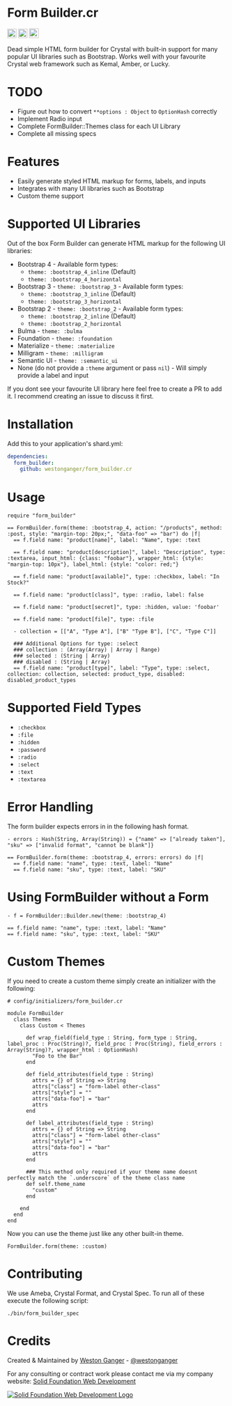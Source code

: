 # Form Builder.cr

<a href='https://github.com/westonganger/form_builder.cr/releases/latest' target='_blank'><img height='21' style='border:0px;height:21px;' src='https://img.shields.io/github/tag/westonganger/form_builder.cr.svg?maxAge=360&label=version' border='0' alt='Version' /></a>
<a href='https://travis-ci.org/westonganger/form_builder.cr' target='_blank'><img height='21' style='border:0px;height:21px;' src='https://travis-ci.org/westonganger/form_builder.cr.svg?branch=master' border='0' alt='Build Status' /></a>
<a href='https://ko-fi.com/A5071NK' target='_blank'><img height='22' style='border:0px;height:22px;' src='https://az743702.vo.msecnd.net/cdn/kofi1.png?v=a' border='0' alt='Buy Me a Coffee' /></a> 

Dead simple HTML form builder for Crystal with built-in support for many popular UI libraries such as Bootstrap. Works well with your favourite Crystal web framework such as Kemal, Amber, or Lucky.

# TODO

- Figure out how to convert `**options : Object` to `OptionHash` correctly
- Implement Radio input
- Complete FormBuilder::Themes class for each UI Library
- Complete all missing specs

# Features

- Easily generate styled HTML markup for forms, labels, and inputs
- Integrates with many UI libraries such as Bootstrap
- Custom theme support

# Supported UI Libraries

Out of the box Form Builder can generate HTML markup for the following UI libraries:

- Bootstrap 4 - Available form types:
  * `theme: :bootstrap_4_inline` (Default)
  * `theme: :bootstrap_4_horizontal`
- Bootstrap 3 - `theme: :bootstrap_3` - Available form types:
  * `theme: :bootstrap_3_inline` (Default)
  * `theme: :bootstrap_3_horizontal`
- Bootstrap 2 - `theme: :bootstrap_2` - Available form types:
  * `theme: :bootstrap_2_inline` (Default)
  * `theme: :bootstrap_2_horizontal`
- Bulma - `theme: :bulma`
- Foundation - `theme: :foundation`
- Materialize - `theme: :materialize`
- Milligram - `theme: :milligram`
- Semantic UI - `theme: :semantic_ui`
- None (do not provide a `:theme` argument or pass `nil`) - Will simply provide a label and input

If you dont see your favourite UI library here feel free to create a PR to add it. I recommend creating an issue to discuss it first.

# Installation

Add this to your application's shard.yml:

```yaml
dependencies:
  form_builder:
    github: westonganger/form_builder.cr
```

# Usage 

```crystal
require "form_builder"

== FormBuilder.form(theme: :bootstrap_4, action: "/products", method: :post, style: "margin-top: 20px;", "data-foo" => "bar") do |f|
  == f.field name: "product[name]", label: "Name", type: :text

  == f.field name: "product[description]", label: "Description", type: :textarea, input_html: {class: "foobar"}, wrapper_html: {style: "margin-top: 10px"}, label_html: {style: "color: red;"} 

  == f.field name: "product[available]", type: :checkbox, label: "In Stock?"

  == f.field name: "product[class]", type: :radio, label: false

  == f.field name: "product[secret]", type: :hidden, value: 'foobar'

  == f.field name: "product[file]", type: :file

  - collection = [["A", "Type A"], ["B" "Type B"], ["C", "Type C"]]
  
  ### Additional Options for type: :select
  ### collection : (Array(Array) | Array | Range)
  ### selected : (String | Array)
  ### disabled : (String | Array)
  == f.field name: "product[type]", label: "Type", type: :select, collection: collection, selected: product_type, disabled: disabled_product_types
```

# Supported Field Types

- `:checkbox`
- `:file`
- `:hidden`
- `:password`
- `:radio`
- `:select`
- `:text`
- `:textarea`

# Error Handling

The form builder expects errors in in the following hash format.

```crystal
- errors : Hash(String, Array(String)) = {"name" => ["already taken"], "sku" => ["invalid format", "cannot be blank"]}

== FormBuilder.form(theme: :bootstrap_4, errors: errors) do |f|
  == f.field name: "name", type: :text, label: "Name"
  == f.field name: "sku", type: :text, label: "SKU"
```

# Using FormBuilder without a Form

```crystal
- f = FormBuilder::Builder.new(theme: :bootstrap_4)

== f.field name: "name", type: :text, label: "Name"
== f.field name: "sku", type: :text, label: "SKU"
```

# Custom Themes

If you need to create a custom theme simply create an initializer with the following:

```crystal
# config/initializers/form_builder.cr

module FormBuilder
  class Themes
    class Custom < Themes

      def wrap_field(field_type : String, form_type : String, label_proc : Proc(String)?, field_proc : Proc(String), field_errors : Array(String)?, wrapper_html : OptionHash)
        "Foo to the Bar"
      end

      def field_attributes(field_type : String)
        attrs = {} of String => String
        attrs["class"] = "form-label other-class"
        attrs["style"] = ""
        attrs["data-foo"] = "bar"
        attrs
      end

      def label_attributes(field_type : String)
        attrs = {} of String => String
        attrs["class"] = "form-label other-class"
        attrs["style"] = ""
        attrs["data-foo"] = "bar"
        attrs
      end

      ### This method only required if your theme name doesnt perfectly match the `.underscore` of the theme class name
      def self.theme_name
        "custom"
      end

    end
  end
end
```

Now you can use the theme just like any other built-in theme.

```crystal
FormBuilder.form(theme: :custom)
```

# Contributing

We use Ameba, Crystal Format, and Crystal Spec. To run all of these execute the following script:

```
./bin/form_builder_spec
```

# Credits

Created & Maintained by [Weston Ganger](https://westonganger.com) - [@westonganger](https://github.com/westonganger)

For any consulting or contract work please contact me via my company website: [Solid Foundation Web Development](https://solidfoundationwebdev.com)

[![Solid Foundation Web Development Logo](https://solidfoundationwebdev.com/logo-sm.png)](https://solidfoundationwebdev.com)
